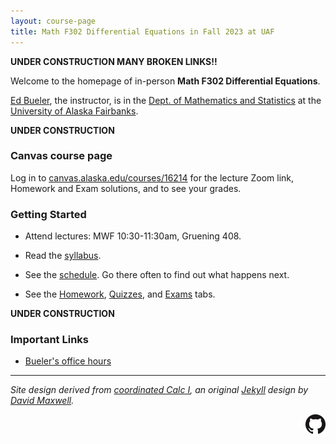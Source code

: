 ```yaml
---
layout: course-page
title: Math F302 Differential Equations in Fall 2023 at UAF
---
```


**UNDER CONSTRUCTION MANY BROKEN LINKS!!**

Welcome to the homepage of in-person **Math F302 Differential Equations**.

[Ed Bueler](http://bueler.github.io/), the instructor, is in the [Dept. of Mathematics and Statistics](http://www.uaf.edu/dms/) at the [University of Alaska Fairbanks](http://www.uaf.edu/).

**UNDER CONSTRUCTION**

### Canvas course page

Log in to [canvas.alaska.edu/courses/16214](https://canvas.alaska.edu/courses/16214) for the lecture Zoom link, Homework and Exam solutions, and to see your grades.

### Getting Started

* Attend lectures: MWF 10:30-11:30am, Gruening 408.

* Read the [syllabus](syllabus.pdf).

* See the [schedule](schedule.pdf).  Go there often to find out what happens next.

* See the [Homework](homework), [Quizzes](quizzes), and [Exams](exams) tabs.

**UNDER CONSTRUCTION**

### Important Links

* [Bueler's office hours](http://bueler.github.io/OffHrs.htm)

---
_Site design derived from [coordinated Calc I](https://uaf-math251.github.io/), an original [Jekyll](https://jekyllrb.com/) design by [David Maxwell](https://damaxwell.github.io/)._

[<img src="GitHub-Mark-32px.png" align="right">](https://github.com/bueler/math302 "This page is a github repo.")
